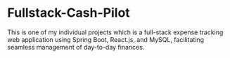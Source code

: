 # Fullstack-Cash-Pilot

This is one of my individual projects which is a full-stack expense tracking web application using Spring Boot, React.js, and MySQL, facilitating seamless management of day-to-day finances.






